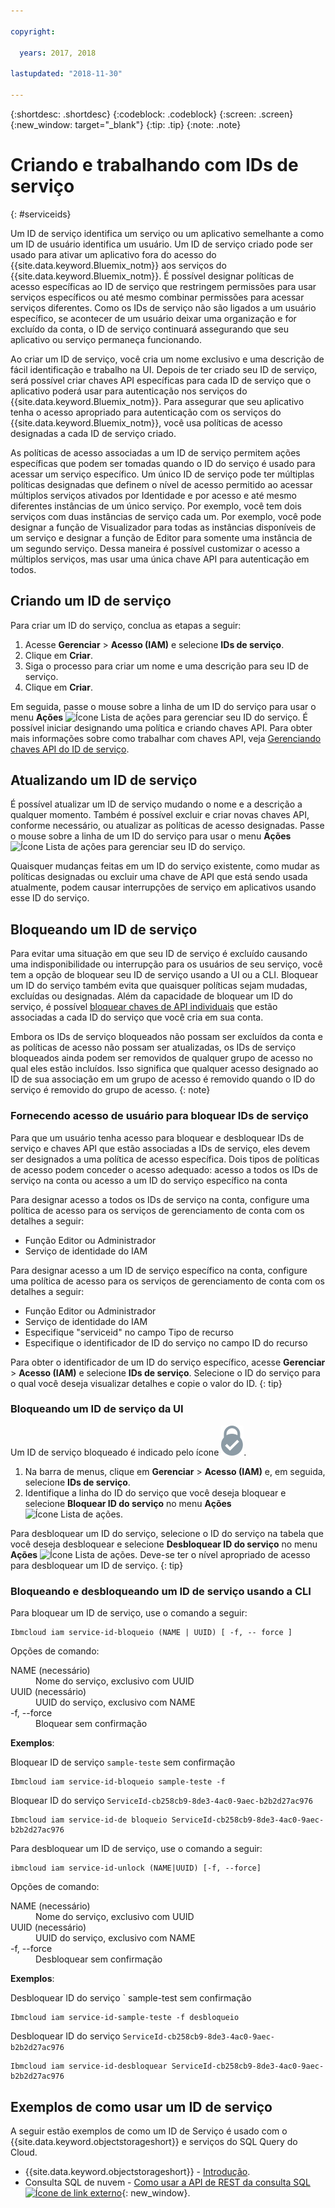 ```yaml
---

copyright:

  years: 2017, 2018

lastupdated: "2018-11-30"

---
```


{:shortdesc: .shortdesc}
{:codeblock: .codeblock}
{:screen: .screen}
{:new_window: target="_blank"}
{:tip: .tip}
{:note: .note}

# Criando e trabalhando com IDs de serviço
{: #serviceids}

Um ID de serviço identifica um serviço ou um aplicativo semelhante a como um ID de usuário identifica um usuário. Um ID de serviço criado pode ser usado para ativar um aplicativo fora do acesso do {{site.data.keyword.Bluemix_notm}} aos serviços do {{site.data.keyword.Bluemix_notm}}. É possível designar políticas de acesso específicas ao ID de serviço que restringem permissões para usar serviços específicos ou até mesmo combinar permissões para acessar serviços diferentes. Como os IDs de serviço não são ligados a um usuário específico, se acontecer de um usuário deixar uma organização e for excluído da conta, o ID de serviço continuará assegurando que seu aplicativo ou serviço permaneça funcionando.

Ao criar um ID de serviço, você cria um nome exclusivo e uma descrição de fácil identificação e trabalho na UI. Depois de ter criado seu ID de serviço, será possível criar chaves API específicas para cada ID de serviço que o aplicativo poderá usar para autenticação nos serviços do {{site.data.keyword.Bluemix_notm}}. Para assegurar que seu aplicativo tenha o acesso apropriado para autenticação com os serviços do {{site.data.keyword.Bluemix_notm}}, você usa políticas de acesso designadas a cada ID de serviço criado.

As políticas de acesso associadas a um ID de serviço permitem ações específicas que podem ser tomadas quando o ID do serviço é usado para acessar um serviço específico. Um único ID de serviço pode ter múltiplas políticas designadas que definem o nível de acesso permitido ao acessar múltiplos serviços ativados por Identidade e por acesso e até mesmo diferentes instâncias de um único serviço. Por exemplo, você tem dois serviços com duas instâncias de serviço cada um. Por exemplo, você pode designar a função de Visualizador para todas as instâncias disponíveis de um serviço e designar a função de Editor para somente uma instância de um segundo serviço. Dessa maneira é possível customizar o acesso a múltiplos serviços, mas usar uma única chave API para autenticação em todos.


## Criando um ID de serviço

Para criar um ID do serviço, conclua as etapas a seguir:

1. Acesse **Gerenciar** &gt; **Acesso (IAM)** e selecione **IDs de serviço**.
2. Clique em **Criar**.
3. Siga o processo para criar um nome e uma descrição para seu ID de serviço.
4. Clique em **Criar**.

Em seguida, passe o mouse sobre a linha de um ID do serviço para usar o menu **Ações** ![Ícone Lista de ações](../icons/action-menu-icon.svg) para gerenciar seu ID do serviço. É possível iniciar designando uma política e criando chaves API. Para obter mais informações sobre como trabalhar com chaves API, veja [Gerenciando chaves API do ID de serviço](/docs/iam/serviceid_keys.html#serviceidapikeys).

## Atualizando um ID de serviço

É possível atualizar um ID de serviço mudando o nome e a descrição a qualquer momento. Também é possível excluir e criar novas chaves API, conforme necessário, ou atualizar as políticas de acesso designadas. Passe o mouse sobre a linha de um ID do serviço para usar o menu **Ações** ![Ícone Lista de ações](../icons/action-menu-icon.svg) para gerenciar seu ID do serviço.

Quaisquer mudanças feitas em um ID do serviço existente, como mudar as políticas designadas ou excluir uma chave de API que está sendo usada atualmente, podem causar interrupções de serviço em aplicativos usando esse ID do serviço.

## Bloqueando um ID de serviço

Para evitar uma situação em que seu ID de serviço é excluído causando uma indisponibilidade ou interrupção para os usuários de seu serviço, você tem a opção de bloquear seu ID de serviço usando a UI ou a CLI. Bloquear um ID do serviço também evita que quaisquer políticas sejam mudadas, excluídas ou designadas. Além da capacidade de bloquear um ID do serviço, é possível [bloquear chaves de API individuais](/docs/iam/serviceid_keys.html#lockkey) que estão associadas a cada ID do serviço que você cria em sua conta.

Embora os IDs de serviço bloqueados não possam ser excluídos da conta e as políticas de acesso não possam ser atualizadas, os IDs de serviço bloqueados ainda podem ser removidos de qualquer grupo de acesso no qual eles estão incluídos. Isso significa que qualquer acesso designado ao ID de sua associação em um grupo de acesso é removido quando o ID do serviço é removido do grupo de acesso.
{: note}

### Fornecendo acesso de usuário para bloquear IDs de serviço

Para que um usuário tenha acesso para bloquear e desbloquear IDs de serviço e chaves API que estão associadas a IDs de serviço, eles devem ser designados a uma política de acesso específica. Dois tipos de políticas de acesso podem conceder o acesso adequado: acesso a todos os IDs de serviço na conta ou acesso a um ID do serviço específico na conta

Para designar acesso a todos os IDs de serviço na conta, configure uma política de acesso para os serviços de
gerenciamento de conta com os detalhes a seguir:

* Função Editor ou Administrador
* Serviço de identidade do IAM

Para designar acesso a um ID de serviço específico na conta, configure uma política de acesso para os serviços de
gerenciamento de conta com os detalhes a seguir:

* Função Editor ou Administrador
* Serviço de identidade do IAM
* Especifique "serviceid" no campo Tipo de recurso
* Especifique o identificador de ID do serviço no campo ID do recurso

Para obter o identificador de um ID do serviço específico, acesse **Gerenciar** > **Acesso (IAM)** e selecione **IDs de serviço**. Selecione o ID do serviço para o qual você deseja visualizar detalhes e copie o valor do ID.
{: tip}

### Bloqueando um ID de serviço da UI

Um ID de serviço bloqueado é indicado pelo ícone ![Ícone Bloqueado](images/locked.svg "Bloqueado").

1. Na barra de menus, clique em **Gerenciar** &gt; **Acesso (IAM)** e, em seguida, selecione **IDs de serviço**.
2. Identifique a linha do ID do serviço que você deseja bloquear e selecione **Bloquear ID do serviço** no menu **Ações** ![Ícone Lista de ações](../icons/action-menu-icon.svg).

Para desbloquear um ID do serviço, selecione o ID do serviço na tabela que você deseja desbloquear e selecione **Desbloquear ID do serviço** no menu **Ações** ![Ícone Lista de ações](../icons/action-menu-icon.svg). Deve-se ter o nível apropriado de acesso para desbloquear um ID de serviço.
{: tip}


### Bloqueando e desbloqueando um ID de serviço usando a CLI

Para bloquear um ID de serviço, use o comando a seguir:

```
Ibmcloud iam service-id-bloqueio (NAME | UUID) [ -f, -- force ]
```

Opções de comando:

<dl>
  <dt>NAME (necessário)</dt>
  <dd>Nome do serviço, exclusivo com UUID</dd>
  <dt>UUID (necessário)</dt>
  <dd>UUID do serviço, exclusivo com NAME</dd>
  <dt>-f, --force</dt>
  <dd>Bloquear sem confirmação</dd>
</dl>

<strong>Exemplos</strong>:

Bloquear ID de serviço `sample-teste` sem confirmação

```
Ibmcloud iam service-id-bloqueio sample-teste -f
```

Bloquear ID do serviço `ServiceId-cb258cb9-8de3-4ac0-9aec-b2b2d27ac976`

```
Ibmcloud iam service-id-de bloqueio ServiceId-cb258cb9-8de3-4ac0-9aec-b2b2d27ac976
```

Para desbloquear um ID de serviço, use o comando a seguir:

 ```
ibmcloud iam service-id-unlock (NAME|UUID) [-f, --force]
```

Opções de comando:

<dl>
  <dt>NAME (necessário)</dt>
  <dd>Nome do serviço, exclusivo com UUID</dd>
  <dt>UUID (necessário)</dt>
  <dd>UUID do serviço, exclusivo com NAME</dd>
  <dt>-f, --force</dt>
  <dd>Desbloquear sem confirmação</dd>
</dl>

<strong>Exemplos</strong>:

Desbloquear ID do serviço ` sample-test sem confirmação

```
Ibmcloud iam service-id-sample-teste -f desbloqueio
```

Desbloquear ID do serviço ` ServiceId-cb258cb9-8de3-4ac0-9aec-b2b2d27ac976 `

```
Ibmcloud iam service-id-desbloquear ServiceId-cb258cb9-8de3-4ac0-9aec-b2b2d27ac976
```


## Exemplos de como usar um ID de serviço

A seguir estão exemplos de como um ID de Serviço é usado com o {{site.data.keyword.objectstorageshort}} e serviços do SQL Query do Cloud.

- {{site.data.keyword.objectstorageshort}} - [Introdução](/docs/services/cloud-object-storage/getting-started-cli.html#getting-started-cli-).
- Consulta SQL de nuvem - [Como usar a API de REST da consulta SQL![Ícone de link externo](../icons/launch-glyph.svg)](https://www.youtube.com/embed/s6S4AdJItHk?rel=0){: new_window}.
